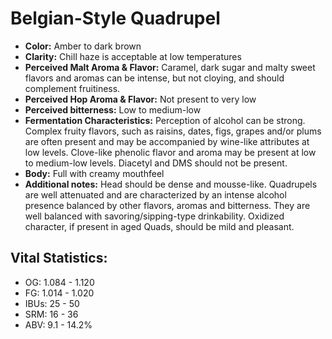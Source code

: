 # Belgian-Style Quadrupel

- **Color:** Amber to dark brown
- **Clarity:** Chill haze is acceptable at low temperatures
- **Perceived Malt Aroma & Flavor:** Caramel, dark sugar and malty sweet flavors and aromas can be intense, but not cloying, and should complement fruitiness.
- **Perceived Hop Aroma & Flavor:** Not present to very low
- **Perceived bitterness:** Low to medium-low
- **Fermentation Characteristics:** Perception of alcohol can be strong. Complex fruity flavors, such as raisins, dates, figs, grapes and/or plums are often present and may be accompanied by wine-like attributes at low levels. Clove-like phenolic flavor and aroma may be present at low to medium-low levels. Diacetyl and DMS should not be present.
- **Body:** Full with creamy mouthfeel
- **Additional notes:** Head should be dense and mousse-like. Quadrupels are well attenuated and are characterized by an intense alcohol presence balanced by other flavors, aromas and bitterness. They are well balanced with savoring/sipping-type drinkability. Oxidized character, if present in aged Quads, should be mild and pleasant.

## Vital Statistics:

- OG: 1.084 - 1.120
- FG: 1.014 - 1.020
- IBUs: 25 - 50
- SRM: 16 - 36
- ABV: 9.1 - 14.2% 

